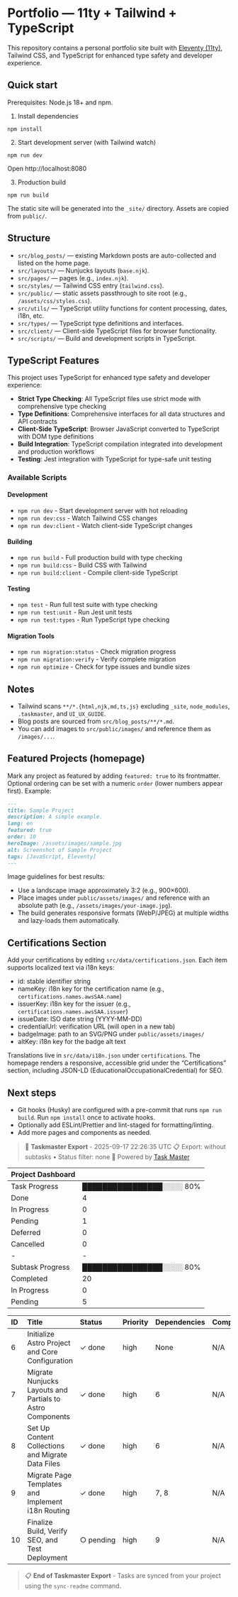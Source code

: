 # Portfolio — 11ty + Tailwind + TypeScript

This repository contains a personal portfolio site built with [Eleventy (11ty)](https://www.11ty.dev/), Tailwind CSS, and TypeScript for enhanced type safety and developer experience.

## Quick start

Prerequisites: Node.js 18+ and npm.

1. Install dependencies

```
npm install
```

2. Start development server (with Tailwind watch)

```
npm run dev
```

Open http://localhost:8080

3. Production build

```
npm run build
```

The static site will be generated into the `_site/` directory. Assets are copied from `public/`.

## Structure

- `src/blog_posts/` — existing Markdown posts are auto-collected and listed on the home page.
- `src/layouts/` — Nunjucks layouts (`base.njk`).
- `src/pages/` — pages (e.g., `index.njk`).
- `src/styles/` — Tailwind CSS entry (`tailwind.css`).
- `src/public/` — static assets passthrough to site root (e.g., `/assets/css/styles.css`).
- `src/utils/` — TypeScript utility functions for content processing, dates, i18n, etc.
- `src/types/` — TypeScript type definitions and interfaces.
- `src/client/` — Client-side TypeScript files for browser functionality.
- `src/scripts/` — Build and development scripts in TypeScript.

## TypeScript Features

This project uses TypeScript for enhanced type safety and developer experience:

- **Strict Type Checking**: All TypeScript files use strict mode with comprehensive type checking
- **Type Definitions**: Comprehensive interfaces for all data structures and API contracts
- **Client-Side TypeScript**: Browser JavaScript converted to TypeScript with DOM type definitions
- **Build Integration**: TypeScript compilation integrated into development and production workflows
- **Testing**: Jest integration with TypeScript for type-safe unit testing

### Available Scripts

#### Development

- `npm run dev` - Start development server with hot reloading
- `npm run dev:css` - Watch Tailwind CSS changes
- `npm run dev:client` - Watch client-side TypeScript changes

#### Building

- `npm run build` - Full production build with type checking
- `npm run build:css` - Build CSS with Tailwind
- `npm run build:client` - Compile client-side TypeScript

#### Testing

- `npm test` - Run full test suite with type checking
- `npm run test:unit` - Run Jest unit tests
- `npm run test:types` - Run TypeScript type checking

#### Migration Tools

- `npm run migration:status` - Check migration progress
- `npm run migration:verify` - Verify complete migration
- `npm run optimize` - Check for type issues and bundle sizes

## Notes

- Tailwind scans `**/*.{html,njk,md,ts,js}` excluding `_site`, `node_modules`, `.taskmaster`, and `UI_UX_GUIDE`.
- Blog posts are sourced from `src/blog_posts/**/*.md`.
- You can add images to `src/public/images/` and reference them as `/images/...`.

## Featured Projects (homepage)

Mark any project as featured by adding `featured: true` to its frontmatter. Optional ordering can be set with a numeric `order` (lower numbers appear first). Example:

```md
---
title: Sample Project
description: A simple example.
lang: en
featured: true
order: 10
heroImage: /assets/images/sample.jpg
alt: Screenshot of Sample Project
tags: [JavaScript, Eleventy]
---
```

Image guidelines for best results:

- Use a landscape image approximately 3:2 (e.g., 900×600).
- Place images under `public/assets/images/` and reference with an absolute path (e.g., `/assets/images/your-image.jpg`).
- The build generates responsive formats (WebP/JPEG) at multiple widths and lazy-loads them automatically.

## Certifications Section

Add your certifications by editing `src/data/certifications.json`. Each item supports localized text via i18n keys:

- id: stable identifier string
- nameKey: i18n key for the certification name (e.g., `certifications.names.awsSAA.name`)
- issuerKey: i18n key for the issuer (e.g., `certifications.names.awsSAA.issuer`)
- issueDate: ISO date string (YYYY-MM-DD)
- credentialUrl: verification URL (will open in a new tab)
- badgeImage: path to an SVG/PNG under `public/assets/images/`
- altKey: i18n key for the badge alt text

Translations live in `src/data/i18n.json` under `certifications`. The homepage renders a responsive, accessible grid under the “Certifications” section, including JSON-LD (EducationalOccupationalCredential) for SEO.

## Next steps

- Git hooks (Husky) are configured with a pre-commit that runs `npm run build`. Run `npm install` once to activate hooks.
- Optionally add ESLint/Prettier and lint-staged for formatting/linting.
- Add more pages and components as needed.

<!-- TASKMASTER_EXPORT_START -->
> 🎯 **Taskmaster Export** - 2025-09-17 22:26:35 UTC
> 📋 Export: without subtasks • Status filter: none
> 🔗 Powered by [Task Master](https://task-master.dev?utm_source=github-readme&utm_medium=readme-export&utm_campaign=portfolio&utm_content=task-export-link)

| Project Dashboard |  |
| :-                |:-|
| Task Progress     | ████████████████░░░░ 80% |
| Done | 4 |
| In Progress | 0 |
| Pending | 1 |
| Deferred | 0 |
| Cancelled | 0 |
|-|-|
| Subtask Progress | ████████████████░░░░ 80% |
| Completed | 20 |
| In Progress | 0 |
| Pending | 5 |


| ID | Title | Status | Priority | Dependencies | Complexity |
| :- | :-    | :-     | :-       | :-           | :-         |
| 6 | Initialize Astro Project and Core Configuration | ✓&nbsp;done | high | None | N/A |
| 7 | Migrate Nunjucks Layouts and Partials to Astro Components | ✓&nbsp;done | high | 6 | N/A |
| 8 | Set Up Content Collections and Migrate Data Files | ✓&nbsp;done | high | 6 | N/A |
| 9 | Migrate Page Templates and Implement i18n Routing | ✓&nbsp;done | high | 7, 8 | N/A |
| 10 | Finalize Build, Verify SEO, and Test Deployment | ○&nbsp;pending | high | 9 | N/A |

> 📋 **End of Taskmaster Export** - Tasks are synced from your project using the `sync-readme` command.
<!-- TASKMASTER_EXPORT_END -->












